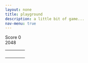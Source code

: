 ```yaml
---
layout: none
title: playground
description: a little bit of game...
nav-menu: true
---
```


<head>
    <meta charset="UTF-8">
    <meta name = "viewport" content = "width=device-width, initial-scale=1, maximum-scale=1, minimum-scale=1">
    <title>2048 game</title>
    <link rel="stylesheet" type="text/css" href="assets/css/2048.css">
</head>
<body>
    <div class="game-container">
        <div class="container-header">
            <div class="banner">
                <div class="scoreboard">
                    <span class="score-title">Score</span>
                    <span class="score-number">0</span>
                </div>
                <div class="title">
                    <span>2048</span>
                </div>
            </div>
        </div>
        <div class="game-board">
            <table cellspacing="10" class="game-table">
                <tr>
                    <td class="cell a 1"></td>
                    <td class="cell a 2"></td>
                    <td class="cell a 3"></td>
                    <td class="cell a 4"></td>
                </tr>
                <tr>
                    <td class="cell b 1"></td>
                    <td class="cell b 2"></td>
                    <td class="cell b 3"></td>
                    <td class="cell b 4"></td>
                </tr>
                <tr>
                    <td class="cell c 1"></td>
                    <td class="cell c 2"></td>
                    <td class="cell c 3"></td>
                    <td class="cell c 4"></td>
                </tr>
                <tr>
                    <td class="cell d 1"></td>
                    <td class="cell d 2"></td>
                    <td class="cell d 3"></td>
                    <td class="cell d 4"></td>
                </tr>
            </table>
        </div>
    </div>
    <script type="text/javascript" src="assets/js/2048.js"></script>
</body